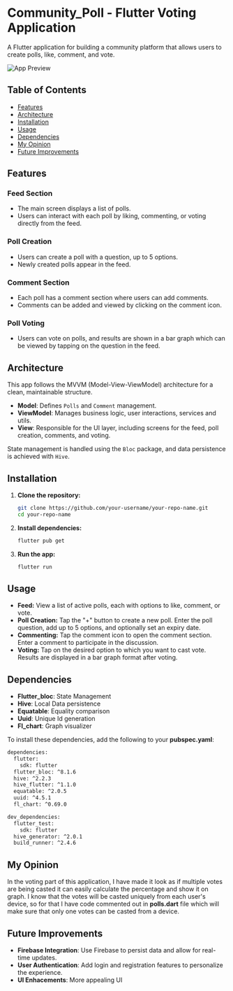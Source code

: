 # Community_Poll - Flutter Voting Application

A Flutter application for building a community platform that allows users to create polls, like, comment, and vote.

![App Preview](link-to-screenshot-or-video)

## Table of Contents

- [Features](#features)
- [Architecture](#architecture)
- [Installation](#installation)
- [Usage](#usage)
- [Dependencies](#dependencies)
- [My Opinion](#my_opinion)
- [Future Improvements](#future-improvements)

## Features

### Feed Section
- The main screen displays a list of polls.
- Users can interact with each poll by liking, commenting, or voting directly from the feed.

### Poll Creation
- Users can create a poll with a question, up to 5 options.
- Newly created polls appear in the feed.

### Comment Section
- Each poll has a comment section where users can add comments.
- Comments can be added and viewed by clicking on the comment icon.

### Poll Voting
- Users can vote on polls, and results are shown in a bar graph which can be viewed by tapping on the question in the feed.

## Architecture

This app follows the MVVM (Model-View-ViewModel) architecture for a clean, maintainable structure.

- **Model**: Defines `Polls` and `Comment` management.
- **ViewModel**: Manages business logic, user interactions, services and utils.
- **View**: Responsible for the UI layer, including screens for the feed, poll creation, comments, and voting.

State management is handled using the `Bloc` package, and data persistence is achieved with `Hive`.

## Installation

1. **Clone the repository:**
   ```bash
   git clone https://github.com/your-username/your-repo-name.git
   cd your-repo-name

2. **Install dependencies:**
   ```bash
   flutter pub get

3. **Run the app:**
   ```bash
   flutter run

## Usage

- **Feed:** View a list of active polls, each with options to like, comment, or vote.
- **Poll Creation:** Tap the "+" button to create a new poll. Enter the poll question, add up to 5 options, and optionally set an expiry date.
- **Commenting:** Tap the comment icon to open the comment section. Enter a comment to participate in the discussion.
- **Voting:** Tap on the desired option to which you want to cast vote. Results are displayed in a bar graph format after voting.


## Dependencies

- **Flutter_bloc**: State Management
- **Hive**: Local Data persistence
- **Equatable**: Equality comparison
- **Uuid**: Unique Id generation
- **Fl_chart**: Graph visualizer

To install these dependencies, add the following to your **pubspec.yaml**:

```bash
dependencies:
  flutter:
    sdk: flutter
  flutter_bloc: ^8.1.6
  hive: ^2.2.3
  hive_flutter: ^1.1.0
  equatable: ^2.0.5
  uuid: ^4.5.1
  fl_chart: ^0.69.0

dev_dependencies:
  flutter_test:
    sdk: flutter
  hive_generator: ^2.0.1
  build_runner: ^2.4.6
```

  ## My Opinion

In the voting part of this application, I have made it look as if multiple votes are being casted it can easily calculate the percentage and show it on graph. I know that the votes will be casted uniquely from each user's device, so for that I have code commented out in **polls.dart** file which will make sure that only one votes can be casted from a device.


  ## Future Improvements

- **Firebase Integration**: Use Firebase to persist data and allow for real-time updates.
- **User Authentication**: Add login and registration features to personalize the experience.
- **UI Enhacements**: More appealing UI
